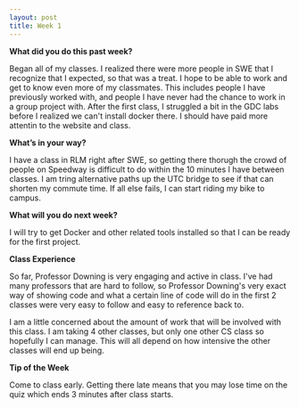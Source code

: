 ```yaml
---
layout: post
title: Week 1
---
```


**What did you do this past week?**

Began all of my classes. I realized there were more people in SWE that I recognize that I expected, so that was a treat. I hope to be able to work and get to know even more of my classmates. This includes people I have previously worked with, and people I have never had the chance to work in a group project with. After the first class, I struggled a bit in the GDC labs before I realized we can't install docker there. I should have paid more attentin to the website and class.

**What’s in your way?**

I have a class in RLM right after SWE, so getting there thorugh the crowd of people on Speedway is difficult to do within the 10 minutes I have between classes. I am tring alternative paths up the UTC bridge to see if that can shorten my commute time. If all else fails, I can start riding my bike to campus. 

**What will you do next week?**

I will try to get Docker and other related tools installed so that I can be ready for the first project. 

**Class Experience**

So far, Professor Downing is very engaging and active in class. I've had many professors that are hard to follow, so Professor Downing's very exact way of showing code and what a certain line of code will do in the first 2 classes were very easy to follow and easy to reference back to.

I am a little concerned about the amount of work that will be involved with this class. I am taking 4 other classes, but only one other CS class so hopefully I can manage. This will all depend on how intensive the other classes will end up being.

**Tip of the Week**

Come to class early. Getting there late means that you may lose time on the quiz which ends 3 minutes after class starts.
<!--![_config.yml]({{ site.baseurl }}/images/config.png)-->

<!--The easiest way to make your first post is to edit this one. Go into /_posts/ and update the Hello World markdown file. For more instructions head over to the [Jekyll Now repository](https://github.com/barryclark/jekyll-now) on GitHub.-->
